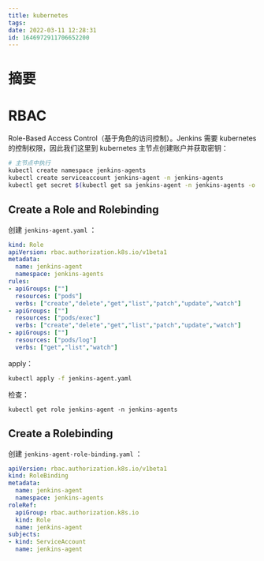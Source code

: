 ```yaml
---
title: kubernetes
tags: 
date: 2022-03-11 12:28:31
id: 1646972911706652200
---
```

# 摘要



# RBAC

Role-Based Access Control（基于角色的访问控制）。Jenkins 需要 kubernetes 的控制权限，因此我们这里到 kubernetes 主节点创建账户并获取密钥：

```sh
# 主节点中执行
kubectl create namespace jenkins-agents
kubectl create serviceaccount jenkins-agent -n jenkins-agents
kubectl get secret $(kubectl get sa jenkins-agent -n jenkins-agents -o jsonpath={.secrets[0].name}) -n jenkins-agents -o jsonpath={.data.token} | base64 --decode
```



## Create a Role and Rolebinding



创建 `jenkins-agent.yaml` ：

```yaml
kind: Role
apiVersion: rbac.authorization.k8s.io/v1beta1
metadata:
  name: jenkins-agent
  namespace: jenkins-agents
rules:
- apiGroups: [""]
  resources: ["pods"]
  verbs: ["create","delete","get","list","patch","update","watch"]
- apiGroups: [""]
  resources: ["pods/exec"]
  verbs: ["create","delete","get","list","patch","update","watch"]
- apiGroups: [""]
  resources: ["pods/log"]
  verbs: ["get","list","watch"]

```

apply：

```sh
kubectl apply -f jenkins-agent.yaml
```

检查：

```
kubectl get role jenkins-agent -n jenkins-agents
```

## Create a Rolebinding

创建 `jenkins-agent-role-binding.yaml` ：

```yaml
apiVersion: rbac.authorization.k8s.io/v1beta1
kind: RoleBinding
metadata:
  name: jenkins-agent
  namespace: jenkins-agents
roleRef:
  apiGroup: rbac.authorization.k8s.io
  kind: Role
  name: jenkins-agent
subjects:
- kind: ServiceAccount
  name: jenkins-agent

```





